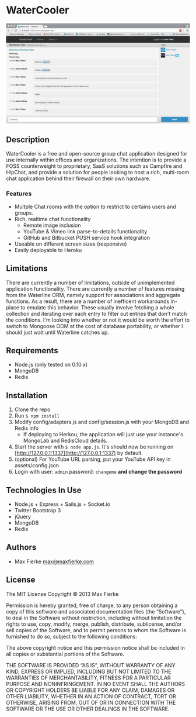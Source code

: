 # WaterCooler
![WaterCooler in action!](screenshots/watercooler_maxhatesadminsteve.png)
## Description
WaterCooler is a free and open-source group chat application designed for use internally within offices and organizations. The intention is to provide a FOSS counterweight to proprietary, SaaS solutions such as Campfire and HipChat, and provide a solution for people looking to host a rich, multi-room chat application behind their firewall on their own hardware.

### Features
* Multple Chat rooms with the option to restrict to certains users and groups.
* Rich, realtime chat functionality
    * Remote image inclusion
    * YouTube & Vimeo link parse-to-details functionality
    * GitHub and Bitbucket PUSH service hook integration
* Useable on different screen sizes (responsive)
* Easily deployable to Heroku

## Limitations
There are currently a number of limitations, outside of unimplemented application functionality. There are currently a number of features missing from the Waterline ORM, namely support for associations and aggregate functions. As a result, there are a number of inefficent workarounds in-place to emulate this behavior. These usually involve fetching a whole collection and iterating over each entry to filter out entries that don't match the conditions. I'm looking into whether or not it would be worth the effort to switch to Mongoose ODM at the cost of database portability, or whether I should just wait until Waterline catches up.

## Requirements
* Node.js (only tested on 0.10.x)
* MongoDB
* Redis

## Installation
1. Clone the repo
2. Run `$ npm install`
3. Modify config/adapters.js and config/session.js with your MongoDB and Redis info
    * If deploying to Herkou, the application will just use your instance's MongoLab and RedisCloud details.
4. Start the server with `$ node app.js`. It's should now be running on [http://127.0.0.1:1337](http://127.0.0.1:1337) by default.
5. (optional) For YouTube URL parsing, put your YouTube API key in assets/config.json
6. Login with user: `admin` password: `changeme` **and change the password**

## Technologies In Use
* Node.js + Express + Sails.js + Socket.io
* Twitter Bootstrap 3
* jQuery
* MongoDB
* Redis

## Authors
* Max Fierke <max@maxfierke.com>

## License
The MIT License
Copyright © 2013 Max Fierke

Permission is hereby granted, free of charge, to any person obtaining a copy of this software and associated documentation files (the “Software”), to deal in the Software without restriction, including without limitation the rights to use, copy, modify, merge, publish, distribute, sublicense, and/or sell copies of the Software, and to permit persons to whom the Software is furnished to do so, subject to the following conditions:

The above copyright notice and this permission notice shall be included in all copies or substantial portions of the Software.

THE SOFTWARE IS PROVIDED “AS IS”, WITHOUT WARRANTY OF ANY KIND, EXPRESS OR IMPLIED, INCLUDING BUT NOT LIMITED TO THE WARRANTIES OF MERCHANTABILITY, FITNESS FOR A PARTICULAR PURPOSE AND NONINFRINGEMENT. IN NO EVENT SHALL THE AUTHORS OR COPYRIGHT HOLDERS BE LIABLE FOR ANY CLAIM, DAMAGES OR OTHER LIABILITY, WHETHER IN AN ACTION OF CONTRACT, TORT OR OTHERWISE, ARISING FROM, OUT OF OR IN CONNECTION WITH THE SOFTWARE OR THE USE OR OTHER DEALINGS IN THE SOFTWARE.
